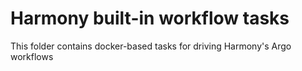# Harmony built-in workflow tasks

This folder contains docker-based tasks for driving Harmony's Argo workflows

